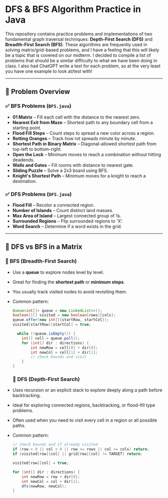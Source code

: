 # DFS & BFS Algorithm Practice in Java

This repository contains practice problems and implementations of two fundamental graph traversal techniques: **Depth-First Search (DFS)** and **Breadth-First Search (BFS)**. These algorithms are frequently used in solving matrix/grid-based problems, and I have a feeling that this will likely be a topic that is covered on our midterm. I decided to compile a list of problems that should be a similar difficulty to what we have been doing in class. I also had ChatGPT write a test for each problem, so at the very least you have one example to look at/test with!


---

## 📘 Problem Overview

### ✅ BFS Problems (`BFS.java`)

- **01 Matrix** – Fill each cell with the distance to the nearest zero.
- **Nearest Exit from Maze** – Shortest path to any boundary cell from a starting point.
- **Flood Fill Steps** – Count steps to spread a new color across a region.
- **Rotting Oranges** – Track how rot spreads minute by minute.
- **Shortest Path in Binary Matrix** – Diagonal-allowed shortest path from top-left to bottom-right.
- **Open the Lock** – Minimum moves to reach a combination without hitting deadends.
- **Walls and Gates** – Fill rooms with distance to nearest gate.
- **Sliding Puzzle** – Solve a 2x3 board using BFS.
- **Knight's Shortest Path** – Minimum moves for a knight to reach a destination.

### ✅ DFS Problems (`DFS.java`)

- **Flood Fill** – Recolor a connected region.
- **Number of Islands** – Count distinct land masses.
- **Max Area of Island** – Largest connected group of 1s.
- **Surrounded Regions** – Flip surrounded regions to 'X'.
- **Word Search** – Determine if a word exists in the grid.

---

## 🧠 DFS vs BFS in a Matrix

### 🧭 BFS (Breadth-First Search)
- Use a **queue** to explore nodes level by level.
- Great for finding the **shortest path** or **minimum steps**.
- You usually track visited nodes to avoid revisiting them.
- Common pattern:
  ```java
  Queue<int[]> queue = new LinkedList<>();
  boolean[][] visited = new boolean[rows][cols];
  queue.offer(new int[]{startRow, startCol});
  visited[startRow][startCol] = true;

    while (!queue.isEmpty()) {
      int[] cell = queue.poll();
      for (int[] dir : directions) {
          int newRow = cell[0] + dir[0];
          int newCol = cell[1] + dir[1];
          // check bounds and visit
      }
  } 
  ```

  ### 🧭 DFS (Depth-First Search)
- Uses recursion or an explicit stack to explore deeply along a path before backtracking.
- Ideal for exploring connected regions, backtracking, or flood-fill type problems.
- Often used when you need to visit every cell in a region or all possible paths.
- Common pattern:
    ```java
  // check bounds and if already visited
    if (row < 0 || col < 0 || row >= rows || col >= cols) return;
    if (visited[row][col] || grid[row][col] != TARGET) return;

    visited[row][col] = true;

    for (int[] dir : directions) {
        int newRow = row + dir[0];
        int newCol = col + dir[1];
        dfs(newRow, newCol);
    }
    ```
  

